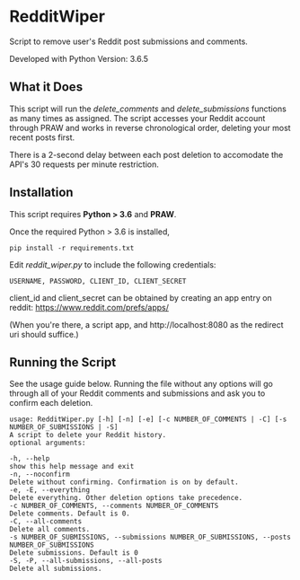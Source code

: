 # RedditWiper
Script to remove user's Reddit post submissions and comments.

Developed with Python Version: 3.6.5


## What it Does

This script will run the *delete_comments* and *delete_submissions* functions as many times as assigned. The script accesses your Reddit account through PRAW and works in reverse chronological order, deleting your most recent posts first.

There is a 2-second delay between each post deletion to accomodate the API's 30 requests per minute restriction. 


## Installation

This script requires **Python > 3.6** and  **PRAW**.

Once  the required Python > 3.6 is installed,

    pip install -r requirements.txt

Edit *reddit_wiper.py* to include the following credentials:

    USERNAME, PASSWORD, CLIENT_ID, CLIENT_SECRET

client_id and client_secret can be obtained by creating an app entry on reddit: https://www.reddit.com/prefs/apps/

(When you're there, a script app, and http://localhost:8080 as the redirect uri should suffice.)




##  Running the Script

See the usage guide below. Running the file without any options will go through all of your Reddit comments and submissions and ask you to confirm each deletion.


    usage: RedditWiper.py [-h] [-n] [-e] [-c NUMBER_OF_COMMENTS | -C] [-s NUMBER_OF_SUBMISSIONS | -S]
    A script to delete your Reddit history.
    optional arguments:
 
    -h, --help
    show this help message and exit
    -n, --noconfirm
    Delete without confirming. Confirmation is on by default.
    -e, -E, --everything  
    Delete everything. Other deletion options take precedence.
    -c NUMBER_OF_COMMENTS, --comments NUMBER_OF_COMMENTS
    Delete comments. Default is 0.
    -C, --all-comments
    Delete all comments.
    -s NUMBER_OF_SUBMISSIONS, --submissions NUMBER_OF_SUBMISSIONS, --posts NUMBER_OF_SUBMISSIONS
    Delete submissions. Default is 0
    -S, -P, --all-submissions, --all-posts
    Delete all submissions.
